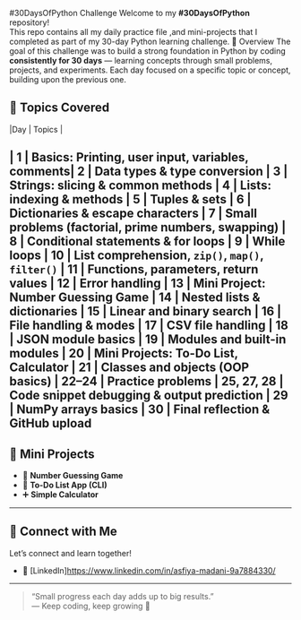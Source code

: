 #30DaysOfPython Challenge
Welcome to my **#30DaysOfPython** repository!  
This repo contains all my daily practice file ,and mini-projects that I completed as part of my 30-day Python learning challenge.
🚀 Overview
The goal of this challenge was to build a strong foundation in Python by coding **consistently for 30 days** — learning concepts through small problems, projects, and experiments.
Each day focused on a specific topic or concept, building upon the previous one.

## 📅 Topics Covered

|Day | Topics |

| 1 | Basics: Printing, user input, variables, comments| 2 | Data types & type conversion | 3 | Strings: slicing & common methods | 4 | Lists: indexing & methods | 5 | Tuples & sets | 6 | Dictionaries & escape characters | 7 | Small problems (factorial, prime numbers, swapping) | 8 | Conditional statements & for loops | 9 | While loops | 10 | List comprehension, `zip()`, `map()`, `filter()` | 11 | Functions, parameters, return values | 12 | Error handling | 13 | Mini Project: Number Guessing Game | 14 | Nested lists & dictionaries | 15 | Linear and binary search | 16 | File handling & modes | 17 | CSV file handling | 18 | JSON module basics | 19 | Modules and built-in modules | 20 | Mini Projects: To-Do List, Calculator | 21 | Classes and objects (OOP basics) | 22–24 | Practice problems | 25, 27, 28 | Code snippet debugging & output prediction | 29 | NumPy arrays basics | 30 | Final reflection & GitHub upload 
---
## 🧩 Mini Projects

- 🎯 **Number Guessing Game**  
- 📝 **To-Do List App (CLI)**  
- ➕ **Simple Calculator**
---

## 🤝 Connect with Me

Let’s connect and learn together!  
- 💼 [LinkedIn]https://www.linkedin.com/in/asfiya-madani-9a7884330/ 
---

> “Small progress each day adds up to big results.”  
> — Keep coding, keep growing 💪
